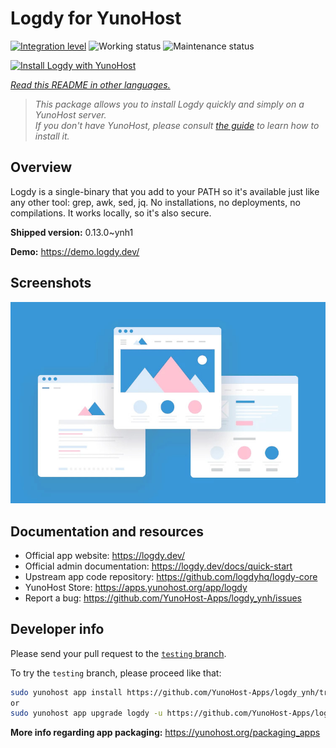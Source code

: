 <!--
N.B.: This README was automatically generated by <https://github.com/YunoHost/apps/tree/master/tools/readme_generator>
It shall NOT be edited by hand.
-->

# Logdy for YunoHost

[![Integration level](https://dash.yunohost.org/integration/logdy.svg)](https://ci-apps.yunohost.org/ci/apps/logdy/) ![Working status](https://ci-apps.yunohost.org/ci/badges/logdy.status.svg) ![Maintenance status](https://ci-apps.yunohost.org/ci/badges/logdy.maintain.svg)

[![Install Logdy with YunoHost](https://install-app.yunohost.org/install-with-yunohost.svg)](https://install-app.yunohost.org/?app=logdy)

*[Read this README in other languages.](./ALL_README.md)*

> *This package allows you to install Logdy quickly and simply on a YunoHost server.*  
> *If you don't have YunoHost, please consult [the guide](https://yunohost.org/install) to learn how to install it.*

## Overview

Logdy is a single-binary that you add to your PATH so it's available just like any other tool: grep, awk, sed, jq. No installations, no deployments, no compilations. It works locally, so it's also secure.

**Shipped version:** 0.13.0~ynh1

**Demo:** <https://demo.logdy.dev/>

## Screenshots

![Screenshot of Logdy](./doc/screenshots/example.jpg)

## Documentation and resources

- Official app website: <https://logdy.dev/>
- Official admin documentation: <https://logdy.dev/docs/quick-start>
- Upstream app code repository: <https://github.com/logdyhq/logdy-core>
- YunoHost Store: <https://apps.yunohost.org/app/logdy>
- Report a bug: <https://github.com/YunoHost-Apps/logdy_ynh/issues>

## Developer info

Please send your pull request to the [`testing` branch](https://github.com/YunoHost-Apps/logdy_ynh/tree/testing).

To try the `testing` branch, please proceed like that:

```bash
sudo yunohost app install https://github.com/YunoHost-Apps/logdy_ynh/tree/testing --debug
or
sudo yunohost app upgrade logdy -u https://github.com/YunoHost-Apps/logdy_ynh/tree/testing --debug
```

**More info regarding app packaging:** <https://yunohost.org/packaging_apps>
